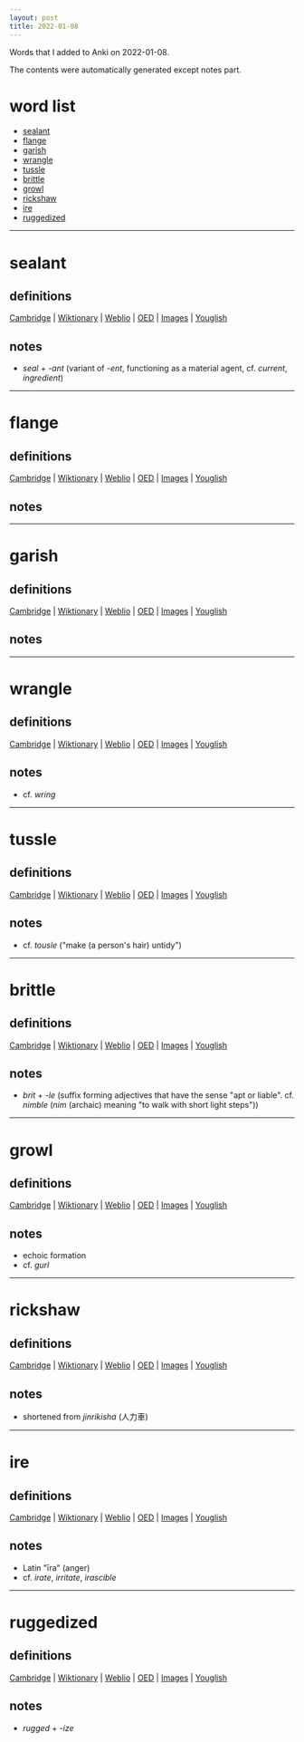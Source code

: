 ```yaml
---
layout: post
title: 2022-01-08
---
```


Words that I added to Anki on 2022-01-08.

The contents were automatically generated except notes part.
# word list
- [sealant](#sealant)
- [flange](#flange)
- [garish](#garish)
- [wrangle](#wrangle)
- [tussle](#tussle)
- [brittle](#brittle)
- [growl](#growl)
- [rickshaw](#rickshaw)
- [ire](#ire)
- [ruggedized](#ruggedized)

---

# sealant
## definitions
[Cambridge](https://dictionary.cambridge.org/us/dictionary/english/sealant)
|
[Wiktionary](https://en.wiktionary.org/wiki/sealant#English)
|
[Weblio](https://ejje.weblio.jp/content_find?query=sealant&searchType=exact)
|
[OED](https://www.oed.com/search?q=sealant)
|
[Images](https://www.google.com/search?tbm=isch&q=sealant)
|
[Youglish](https://youglish.com/pronounce/sealant/english/us)

## notes
- *seal* + *-ant* (variant of *-ent*, functioning as a material agent, cf. *current*, *ingredient*)

---

# flange
## definitions
[Cambridge](https://dictionary.cambridge.org/us/dictionary/english/flange)
|
[Wiktionary](https://en.wiktionary.org/wiki/flange#English)
|
[Weblio](https://ejje.weblio.jp/content_find?query=flange&searchType=exact)
|
[OED](https://www.oed.com/search?q=flange)
|
[Images](https://www.google.com/search?tbm=isch&q=flange)
|
[Youglish](https://youglish.com/pronounce/flange/english/us)

## notes

---

# garish
## definitions
[Cambridge](https://dictionary.cambridge.org/us/dictionary/english/garish)
|
[Wiktionary](https://en.wiktionary.org/wiki/garish#English)
|
[Weblio](https://ejje.weblio.jp/content_find?query=garish&searchType=exact)
|
[OED](https://www.oed.com/search?q=garish)
|
[Images](https://www.google.com/search?tbm=isch&q=garish)
|
[Youglish](https://youglish.com/pronounce/garish/english/us)

## notes

---

# wrangle
## definitions
[Cambridge](https://dictionary.cambridge.org/us/dictionary/english/wrangle)
|
[Wiktionary](https://en.wiktionary.org/wiki/wrangle#English)
|
[Weblio](https://ejje.weblio.jp/content_find?query=wrangle&searchType=exact)
|
[OED](https://www.oed.com/search?q=wrangle)
|
[Images](https://www.google.com/search?tbm=isch&q=wrangle)
|
[Youglish](https://youglish.com/pronounce/wrangle/english/us)

## notes
- cf. *wring*

---

# tussle
## definitions
[Cambridge](https://dictionary.cambridge.org/us/dictionary/english/tussle)
|
[Wiktionary](https://en.wiktionary.org/wiki/tussle#English)
|
[Weblio](https://ejje.weblio.jp/content_find?query=tussle&searchType=exact)
|
[OED](https://www.oed.com/search?q=tussle)
|
[Images](https://www.google.com/search?tbm=isch&q=tussle)
|
[Youglish](https://youglish.com/pronounce/tussle/english/us)

## notes
- cf. *tousle* ("make (a person's hair) untidy")

---

# brittle
## definitions
[Cambridge](https://dictionary.cambridge.org/us/dictionary/english/brittle)
|
[Wiktionary](https://en.wiktionary.org/wiki/brittle#English)
|
[Weblio](https://ejje.weblio.jp/content_find?query=brittle&searchType=exact)
|
[OED](https://www.oed.com/search?q=brittle)
|
[Images](https://www.google.com/search?tbm=isch&q=brittle)
|
[Youglish](https://youglish.com/pronounce/brittle/english/us)

## notes
- *brit* + *-le* (suffix forming adjectives that have the sense "apt or liable". cf. *nimble* (*nim* (archaic) meaning "to walk with short light steps"))

---

# growl
## definitions
[Cambridge](https://dictionary.cambridge.org/us/dictionary/english/growl)
|
[Wiktionary](https://en.wiktionary.org/wiki/growl#English)
|
[Weblio](https://ejje.weblio.jp/content_find?query=growl&searchType=exact)
|
[OED](https://www.oed.com/search?q=growl)
|
[Images](https://www.google.com/search?tbm=isch&q=growl)
|
[Youglish](https://youglish.com/pronounce/growl/english/us)

## notes
- echoic formation
- cf. *gurl*

---

# rickshaw
## definitions
[Cambridge](https://dictionary.cambridge.org/us/dictionary/english/rickshaw)
|
[Wiktionary](https://en.wiktionary.org/wiki/rickshaw#English)
|
[Weblio](https://ejje.weblio.jp/content_find?query=rickshaw&searchType=exact)
|
[OED](https://www.oed.com/search?q=rickshaw)
|
[Images](https://www.google.com/search?tbm=isch&q=rickshaw)
|
[Youglish](https://youglish.com/pronounce/rickshaw/english/us)

## notes
- shortened from *jinrikisha* (人力車)

---

# ire
## definitions
[Cambridge](https://dictionary.cambridge.org/us/dictionary/english/ire)
|
[Wiktionary](https://en.wiktionary.org/wiki/ire#English)
|
[Weblio](https://ejje.weblio.jp/content_find?query=ire&searchType=exact)
|
[OED](https://www.oed.com/search?q=ire)
|
[Images](https://www.google.com/search?tbm=isch&q=ire)
|
[Youglish](https://youglish.com/pronounce/ire/english/us)

## notes
- Latin "īra" (anger)
- cf. *irate*, *irritate*, *irascible*

---

# ruggedized
## definitions
[Cambridge](https://dictionary.cambridge.org/us/dictionary/english/ruggedized)
|
[Wiktionary](https://en.wiktionary.org/wiki/ruggedized#English)
|
[Weblio](https://ejje.weblio.jp/content_find?query=ruggedized&searchType=exact)
|
[OED](https://www.oed.com/search?q=ruggedized)
|
[Images](https://www.google.com/search?tbm=isch&q=ruggedized)
|
[Youglish](https://youglish.com/pronounce/ruggedized/english/us)

## notes
- *rugged* + *-ize*

